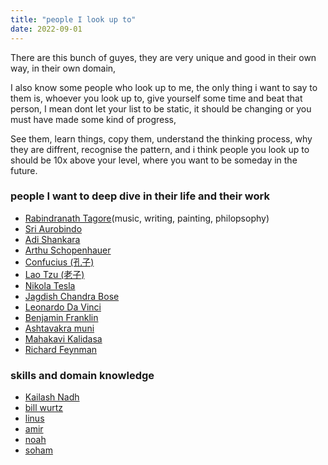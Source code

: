 ```yaml
---
title: "people I look up to"
date: 2022-09-01
---
```


There are this bunch of guyes, they are very unique and good in their own way, in their own domain, 

I also know some people who look up to me, the only thing i want to say to them is, whoever  you look up to, give yourself some time and beat that person, I mean dont let your list to be static, it should be changing or you must have made some kind of progress, 

See them, learn things, copy them, understand the thinking process, why they are diffrent, recognise the pattern, and i think people you look up to should be 10x above your level, where you want to be someday in the future.


### people I want to deep dive in their life and their work  
- [Rabindranath Tagore](https://en.wikipedia.org/wiki/Rabindranath_Tagore)(music, writing, painting, philopsophy)
- [Sri Aurobindo](https://en.wikipedia.org/wiki/Sri_Aurobindo) 
- [Adi Shankara](https://en.wikipedia.org/wiki/Adi_Shankara)
- [Arthu Schopenhauer](https://en.wikipedia.org/wiki/Arthur_Schopenhauer)
- [Confucius (孔子)](https://en.wikipedia.org/wiki/Confucius)
- [Lao Tzu (老子)](https://plato.stanford.edu/entries/laozi/)
- [Nikola Tesla](https://en.wikipedia.org/wiki/Nikola_Tesla)
- [Jagdish Chandra Bose](https://en.wikipedia.org/wiki/Jagadish_Chandra_Bose)
- [Leonardo Da Vinci](https://en.wikipedia.org/wiki/Leonardo_da_Vinci)
- [Benjamin Franklin](https://en.wikipedia.org/wiki/Benjamin_Franklin)
- [Ashtavakra muni](https://en.wikipedia.org/wiki/Ashtavakra)
- [Mahakavi Kalidasa](https://en.wikipedia.org/wiki/Kalidasa)
- [Richard Feynman](https://en.wikipedia.org/wiki/Richard_Feynman)




### skills and domain knowledge 
- [Kailash Nadh](https://nadh.in/)
- [bill wurtz](https://billwurtz.com/)
- [linus](https://thesephist.com/)
- [amir](https://amirbolous.com/)
- [noah](https://noahtren.com/)
- [soham](https://soh.am/)
